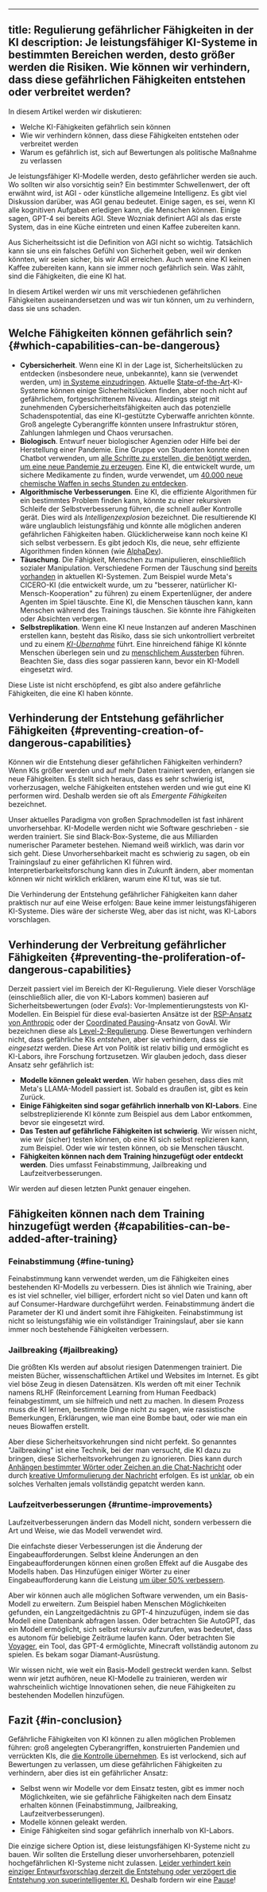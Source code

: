 

---
title: Regulierung gefährlicher Fähigkeiten in der KI
description: Je leistungsfähiger KI-Systeme in bestimmten Bereichen werden, desto größer werden die Risiken. Wie können wir verhindern, dass diese gefährlichen Fähigkeiten entstehen oder verbreitet werden?
---

In diesem Artikel werden wir diskutieren:

- Welche KI-Fähigkeiten gefährlich sein können
- Wie wir verhindern können, dass diese Fähigkeiten entstehen oder verbreitet werden
- Warum es gefährlich ist, sich auf Bewertungen als politische Maßnahme zu verlassen

Je leistungsfähiger KI-Modelle werden, desto gefährlicher werden sie auch.
Wo sollten wir also vorsichtig sein?
Ein bestimmter Schwellenwert, der oft erwähnt wird, ist AGI - oder künstliche allgemeine Intelligenz.
Es gibt viel Diskussion darüber, was AGI genau bedeutet.
Einige sagen, es sei, wenn KI alle kognitiven Aufgaben erledigen kann, die Menschen können.
Einige sagen, GPT-4 sei bereits AGI.
Steve Wozniak definiert AGI als das erste System, das in eine Küche eintreten und einen Kaffee zubereiten kann.

Aus Sicherheitssicht ist die Definition von AGI nicht so wichtig.
Tatsächlich kann sie uns ein falsches Gefühl von Sicherheit geben, weil wir denken könnten, wir seien sicher, bis wir AGI erreichen.
Auch wenn eine KI keinen Kaffee zubereiten kann, kann sie immer noch gefährlich sein.
Was zählt, sind die Fähigkeiten, die eine KI hat.

In diesem Artikel werden wir uns mit verschiedenen gefährlichen Fähigkeiten auseinandersetzen und was wir tun können, um zu verhindern, dass sie uns schaden.

## Welche Fähigkeiten können gefährlich sein? {#which-capabilities-can-be-dangerous}

- **Cybersicherheit**. Wenn eine KI in der Lage ist, Sicherheitslücken zu entdecken (insbesondere neue, unbekannte), kann sie (verwendet werden, um) [in Systeme einzudringen](/cybersecurity-risks). Aktuelle [State-of-the-Art](/sota)-KI-Systeme können einige Sicherheitslücken finden, aber noch nicht auf gefährlichem, fortgeschrittenem Niveau. Allerdings steigt mit zunehmenden Cybersicherheitsfähigkeiten auch das potenzielle Schadenspotential, das eine KI-gestützte Cyberwaffe anrichten könnte. Groß angelegte Cyberangriffe könnten unsere Infrastruktur stören, Zahlungen lahmlegen und Chaos verursachen.
- **Biologisch**. Entwurf neuer biologischer Agenzien oder Hilfe bei der Herstellung einer Pandemie. Eine Gruppe von Studenten konnte einen Chatbot verwenden, um [alle Schritte zu erstellen, die benötigt werden, um eine neue Pandemie zu erzeugen](https://arxiv.org/abs/2306.03809). Eine KI, die entwickelt wurde, um sichere Medikamente zu finden, wurde verwendet, um [40.000 neue chemische Waffen in sechs Stunden zu entdecken](https://www.theverge.com/2022/3/17/22983197/ai-new-possible-chemical-weapons-generative-models-vx).
- **Algorithmische Verbesserungen**. Eine KI, die effiziente Algorithmen für ein bestimmtes Problem finden kann, könnte zu einer rekursiven Schleife der Selbstverbesserung führen, die schnell außer Kontrolle gerät. Dies wird als _Intelligenzexplosion_ bezeichnet. Die resultierende KI wäre unglaublich leistungsfähig und könnte alle möglichen anderen gefährlichen Fähigkeiten haben. Glücklicherweise kann noch keine KI sich selbst verbessern. Es gibt jedoch KIs, die neue, sehr effiziente Algorithmen finden können (wie [AlphaDev](https://www.deepmind.com/blog/alphadev-discovers-faster-sorting-algorithms)).
- **Täuschung**. Die Fähigkeit, Menschen zu manipulieren, einschließlich sozialer Manipulation. Verschiedene Formen der Täuschung sind [bereits vorhanden](https://twitter.com/DanHendrycks/status/1699437800301752332) in aktuellen KI-Systemen. Zum Beispiel wurde Meta's CICERO-KI (die entwickelt wurde, um zu "besserer, natürlicher KI-Mensch-Kooperation" zu führen) zu einem Expertenlügner, der andere Agenten im Spiel täuschte. Eine KI, die Menschen täuschen kann, kann Menschen während des Trainings täuschen. Sie könnte ihre Fähigkeiten oder Absichten verbergen.
- **Selbstreplikation**. Wenn eine KI neue Instanzen auf anderen Maschinen erstellen kann, besteht das Risiko, dass sie sich unkontrolliert verbreitet und zu einem [_KI-Übernahme_](/ai-takeover) führt. Eine hinreichend fähige KI könnte Menschen überlegen sein und zu [menschlichem Aussterben](/xrisk) führen. Beachten Sie, dass dies sogar passieren kann, bevor ein KI-Modell eingesetzt wird.

Diese Liste ist nicht erschöpfend, es gibt also andere gefährliche Fähigkeiten, die eine KI haben könnte.

## Verhinderung der Entstehung gefährlicher Fähigkeiten {#preventing-creation-of-dangerous-capabilities}

Können wir die Entstehung dieser gefährlichen Fähigkeiten verhindern?
Wenn KIs größer werden und auf mehr Daten trainiert werden, erlangen sie neue Fähigkeiten.
Es stellt sich heraus, dass es sehr schwierig ist, vorherzusagen, welche Fähigkeiten entstehen werden und wie gut eine KI performen wird.
Deshalb werden sie oft als _Emergente Fähigkeiten_ bezeichnet.

Unser aktuelles Paradigma von großen Sprachmodellen ist fast inhärent unvorhersehbar.
KI-Modelle werden nicht wie Software geschrieben - sie werden trainiert.
Sie sind Black-Box-Systeme, die aus Milliarden numerischer Parameter bestehen.
Niemand weiß wirklich, was darin vor sich geht.
Diese Unvorhersehbarkeit macht es schwierig zu sagen, ob ein Trainingslauf zu einer gefährlichen KI führen wird.
Interpretierbarkeitsforschung kann dies in Zukunft ändern, aber momentan können wir nicht wirklich erklären, warum eine KI tut, was sie tut.

Die Verhinderung der Entstehung gefährlicher Fähigkeiten kann daher praktisch nur auf eine Weise erfolgen:
Baue keine immer leistungsfähigeren KI-Systeme.
Dies wäre der sicherste Weg, aber das ist nicht, was KI-Labors vorschlagen.

## Verhinderung der Verbreitung gefährlicher Fähigkeiten {#preventing-the-proliferation-of-dangerous-capabilities}

Derzeit passiert viel im Bereich der KI-Regulierung.
Viele dieser Vorschläge (einschließlich aller, die von KI-Labors kommen) basieren auf Sicherheitsbewertungen (oder _Evals_): Vor-Implementierungstests von KI-Modellen.
Ein Beispiel für diese eval-basierten Ansätze ist der [RSP-Ansatz von Anthropic](https://evals.alignment.org/blog/2023-09-26-rsp/#:~:text=An%20RSP%20specifies%20what%20level,capabilities%20until%20protective%20measures%20improve.) oder der [Coordinated Pausing](https://www.governance.ai/research-paper/coordinated-pausing-evaluation-based-scheme)-Ansatz von GovAI.
Wir bezeichnen diese als [Level-2-Regulierung](/4-levels-of-ai-regulation).
Diese Bewertungen verhindern nicht, dass gefährliche KIs _entstehen_, aber sie verhindern, dass sie _eingesetzt_ werden.
Diese Art von Politik ist relativ billig und ermöglicht es KI-Labors, ihre Forschung fortzusetzen.
Wir glauben jedoch, dass dieser Ansatz sehr gefährlich ist:

- **Modelle können geleakt werden**.
Wir haben gesehen, dass dies mit Meta's LLAMA-Modell passiert ist. Sobald es draußen ist, gibt es kein Zurück.
- **Einige Fähigkeiten sind sogar gefährlich innerhalb von KI-Labors**.
Eine selbstreplizierende KI könnte zum Beispiel aus dem Labor entkommen, bevor sie eingesetzt wird.
- **Das Testen auf gefährliche Fähigkeiten ist schwierig**.
Wir wissen nicht, wie wir (sicher) testen können, ob eine KI sich selbst replizieren kann, zum Beispiel. Oder wie wir testen können, ob sie Menschen täuscht.
- **Fähigkeiten können nach dem Training hinzugefügt oder entdeckt werden**.
Dies umfasst Feinabstimmung, Jailbreaking und Laufzeitverbesserungen.

Wir werden auf diesen letzten Punkt genauer eingehen.

## Fähigkeiten können nach dem Training hinzugefügt werden {#capabilities-can-be-added-after-training}

### Feinabstimmung {#fine-tuning}

Feinabstimmung kann verwendet werden, um die Fähigkeiten eines bestehenden KI-Modells zu verbessern.
Dies ist ähnlich wie Training, aber es ist viel schneller, viel billiger, erfordert nicht so viel Daten und kann oft auf Consumer-Hardware durchgeführt werden.
Feinabstimmung ändert die Parameter der KI und ändert somit ihre Fähigkeiten.
Feinabstimmung ist nicht so leistungsfähig wie ein vollständiger Trainingslauf, aber sie kann immer noch bestehende Fähigkeiten verbessern.

### Jailbreaking {#jailbreaking}

Die größten KIs werden auf absolut riesigen Datenmengen trainiert.
Die meisten Bücher, wissenschaftlichen Artikel und Websites im Internet.
Es gibt viel böse Zeug in diesen Datensätzen.
KIs werden oft mit einer Technik namens RLHF (Reinforcement Learning from Human Feedback) feinabgestimmt, um sie hilfreich und nett zu machen.
In diesem Prozess muss die KI lernen, bestimmte Dinge nicht zu sagen, wie rassistische Bemerkungen, Erklärungen, wie man eine Bombe baut, oder wie man ein neues Biowaffen erstellt.

Aber diese Sicherheitsvorkehrungen sind nicht perfekt.
So genanntes "Jailbreaking" ist eine Technik, bei der man versucht, die KI dazu zu bringen, diese Sicherheitsvorkehrungen zu ignorieren.
Dies kann durch [Anhängen bestimmter Wörter oder Zeichen an die Chat-Nachricht](https://twitter.com/AIPanicLive/status/1678942758872989696) oder durch [kreative Umformulierung der Nachricht](https://twitter.com/_annieversary/status/1647865782741749760) erfolgen.
Es ist [unklar](https://llm-attacks.org/), ob ein solches Verhalten jemals vollständig gepatcht werden kann.

### Laufzeitverbesserungen {#runtime-improvements}

Laufzeitverbesserungen ändern das Modell nicht, sondern verbessern die Art und Weise, wie das Modell verwendet wird.

Die einfachste dieser Verbesserungen ist die Änderung der Eingabeaufforderungen.
Selbst kleine Änderungen an den Eingabeaufforderungen können einen großen Effekt auf die Ausgabe des Modells haben.
Das Hinzufügen einiger Wörter zu einer Eingabeaufforderung kann die Leistung [um über 50% verbessern](https://arxiv.org/pdf/2309.03409.pdf).

Aber wir können auch alle möglichen Software verwenden, um ein Basis-Modell zu erweitern.
Zum Beispiel haben Menschen Möglichkeiten gefunden, ein Langzeitgedächtnis zu GPT-4 hinzuzufügen, indem sie das Modell eine Datenbank abfragen lassen.
Oder betrachten Sie AutoGPT, das ein Modell ermöglicht, sich selbst rekursiv aufzurufen, was bedeutet, dass es autonom für beliebige Zeiträume laufen kann.
Oder betrachten Sie [Voyager](https://arxiv.org/abs/2305.16291), ein Tool, das GPT-4 ermöglichte, Minecraft vollständig autonom zu spielen. Es bekam sogar Diamant-Ausrüstung.

Wir wissen nicht, wie weit ein Basis-Modell gestreckt werden kann.
Selbst wenn wir jetzt aufhören, neue KI-Modelle zu trainieren, werden wir wahrscheinlich wichtige Innovationen sehen, die neue Fähigkeiten zu bestehenden Modellen hinzufügen.

## Fazit {#in-conclusion}

Gefährliche Fähigkeiten von KI können zu allen möglichen Problemen führen: groß angelegten Cyberangriffen, konstruierten Pandemien und verrückten KIs, die [die Kontrolle übernehmen](/ai-takeover).
Es ist verlockend, sich auf Bewertungen zu verlassen, um diese gefährlichen Fähigkeiten zu verhindern, aber dies ist ein gefährlicher Ansatz:

- Selbst wenn wir Modelle vor dem Einsatz testen, gibt es immer noch Möglichkeiten, wie sie gefährliche Fähigkeiten nach dem Einsatz erhalten können (Feinabstimmung, Jailbreaking, Laufzeitverbesserungen).
- Modelle können geleakt werden.
- Einige Fähigkeiten sind sogar gefährlich innerhalb von KI-Labors.

Die einzige sichere Option ist, diese leistungsfähigen KI-Systeme nicht zu bauen.
Wir sollten die Erstellung dieser unvorhersehbaren, potenziell hochgefährlichen KI-Systeme nicht zulassen.
[Leider verhindert kein einziger Entwurfsvorschlag derzeit die Entstehung oder verzögert die Entstehung von superintelligenter KI.](https://twitter.com/PauseAI/status/1704998018322141496)
Deshalb fordern wir eine [Pause](/proposal)!